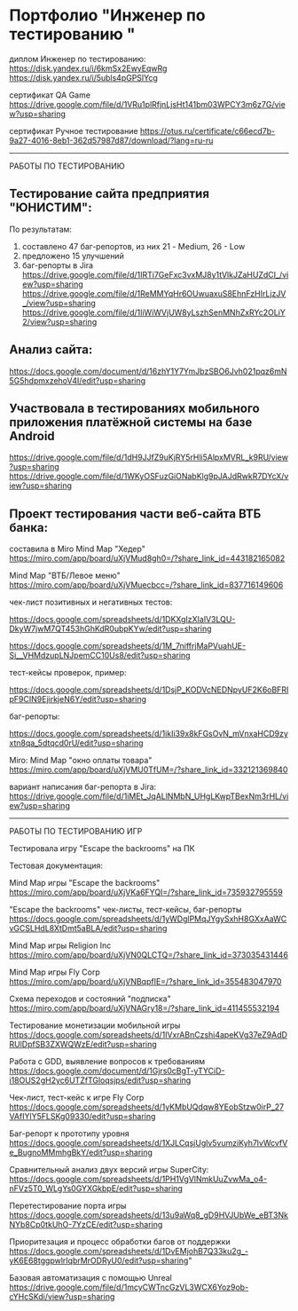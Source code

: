 # Портфолио "Инженер по тестированию "
 
   диплом Инженер по тестированию: https://disk.yandex.ru/i/6kmSx2EwyEqwRg    
https://disk.yandex.ru/i/5ubls4pGPSlYcg

сертификат QA Game  https://drive.google.com/file/d/1VRu1plRfjnLjsHt141bm03WPCY3m6z7G/view?usp=sharing

сертификат Ручное тестирование   https://otus.ru/certificate/c66ecd7b-9a27-4016-8eb1-362d57987d87/download/?lang=ru-ru

****************************************************************************************************************************
   РАБОТЫ ПО ТЕСТИРОВАНИЮ
   
  ## Тестирование сайта предприятия "ЮНИСТИМ":
   
По результатам: 
1. составлено 47 баг-репортов, из них 21 - Medium, 26 - Low
2. предложено 15 улучшений
3. баг-репорты в Jira  https://drive.google.com/file/d/1IRTi7GeFxc3vxMJ8y1tVlkJZaHUZdCI_/view?usp=sharing
                    https://drive.google.com/file/d/1ReMMYqHr6OUwuaxuS8EhnFzHIrLjzJV_/view?usp=sharing
                    https://drive.google.com/file/d/1IiWiWVjUW8yLszhSenMNhZxRYc2OLiY2/view?usp=sharing
   

  ## Анализ сайта:
https://docs.google.com/document/d/16zhY1Y7YmJbzSBO6Jvh021pqz6mN5G5hdpmxzehoV4I/edit?usp=sharing
   
  ## Участвовала в тестированиях мобильного приложения платёжной системы на базе Android 
https://drive.google.com/file/d/1dH9JJfZ9uKjRY5rHli5AlpxMVRL_k9RU/view?usp=sharing
https://drive.google.com/file/d/1WKyOSFuzGiONabKlg9pJAJdRwkR7DYcX/view?usp=sharing


  ## Проект тестирования части веб-сайта ВТБ банка: 
   
составила в Miro Mind Map  "Хедер"  
https://miro.com/app/board/uXjVMud8gh0=/?share_link_id=443182165082 

Mind Map "ВТБ/Левое меню" https://miro.com/app/board/uXjVMuecbcc=/?share_link_id=837716149606 

   чек-лист позитивных и негативных тестов: 

https://docs.google.com/spreadsheets/d/1DKXgIzXIalV3LQU-DkyW7jwM7QT453hGhKdR0ubpKYw/edit?usp=sharing 

https://docs.google.com/spreadsheets/d/1M_7niffrjMaPVuahUE-Si__VHMdzupLNJpemCC10Us8/edit?usp=sharing 

   тест-кейсы проверок, пример: 

https://docs.google.com/spreadsheets/d/1DsjP_KODVcNEDNpyUF2K6oBFRIpF9CIN9EjirkjeN6Y/edit?usp=sharing 

   баг-репорты:
  
https://docs.google.com/spreadsheets/d/1ikIi39x8kFGsOvN_mVnxaHCD9zyxtn8qa_5dtqcd0rU/edit?usp=sharing

   Miro:  Mind Map "окно оплаты товара"  https://miro.com/app/board/uXjVMU0TfUM=/?share_link_id=332121369840
   
   вариант написания баг-репорта в Jira: https://drive.google.com/file/d/1iMEt_JqALlNMbN_UHgLKwpTBexNm3rHL/view?usp=sharing

   

***********************************************************************************************************************************

  РАБОТЫ ПО ТЕСТИРОВАНИЮ ИГР

  Тестировала игру  "Escape the backrooms" на ПК

  Тестовая документация:
  
  Mind Map игры "Escape the backrooms" 
  https://miro.com/app/board/uXjVKa6FYQI=/?share_link_id=735932795559

  "Escape the backrooms" чек-листы, тест-кейсы, баг-репорты
  https://docs.google.com/spreadsheets/d/1yWDglPMqJYgySxhH8GXxAaWCvGCSLHdL8XtDmt5aBLA/edit?usp=sharing
          
  Mind Map игры Religion Inc    
  https://miro.com/app/board/uXjVN0QLCTQ=/?share_link_id=373035431446
          
  Mind Map игры Fly Corp    
  https://miro.com/app/board/uXjVNBqpfIE=/?share_link_id=355483047970 
          
  Схема переходов и состояний "подписка"  
  https://miro.com/app/board/uXjVNAGry18=/?share_link_id=411455532194
 
 Тестирование монетизации мобильной игры  
 https://docs.google.com/spreadsheets/d/1IVxrABnCzshi4apeKVg37eZ9AdDRUlDpfSB3ZXWQWzE/edit?usp=sharing
 
 Работа с GDD, выявление вопросов к требованиям   
 https://docs.google.com/document/d/1Gjrs0cBgT-yTYCiD-i18OUS2gH2yc6UTZfTGloqsjps/edit?usp=sharing
 
 Чек-лист, тест-кейс к игре Fly Corp  
 https://docs.google.com/spreadsheets/d/1yKMbUQdqw8YEobStzw0irP_27VAfIYlY5FLSKg09330/edit?usp=sharing
 
 Баг-репорт к прототипу уровня   
 https://docs.google.com/spreadsheets/d/1XJLCqsjUglv5vumziKyh7lvWcvfVe_BugnoMMmhgBkY/edit?usp=sharing
 
 Сравнительный анализ двух версий игры SuperCity:   
 https://docs.google.com/spreadsheets/d/1PH1VgVlNmkUuZvwMa_o4-nFVz5T0_WLgYs0GYXGkbpE/edit?usp=sharing
 
 Перетестирование порта игры    
 https://docs.google.com/spreadsheets/d/13u9aWq8_gD9HVJUbWe_eBT3NkNYb8Cp0tkUhO-7YzCE/edit?usp=sharing
 
 Приоритезация и процесс обработки багов от поддержки    
 https://docs.google.com/spreadsheets/d/1DvEMjohB7Q33ku2g_-yK6E68tggpwlrIqbrMrODRyU0/edit?usp=sharing"

 Базовая автоматизация с помощью Unreal
                   https://drive.google.com/file/d/1mcyCWTncGzVL3WCX6Yoz9ob-cYHcSKdi/view?usp=sharing

